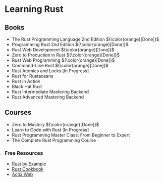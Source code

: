 # Learning Rust

## Books

- The Rust Programming Language 2nd Edition ${\color{orange}[Done]}$
- Programming Rust 2nd Edition ${\color{orange}[Done]}$
- Rust Web Development ${\color{orange}[Done]}$
- Zero to Production in Rust ${\color{orange}[Done]}$
- Rust Web Programming ${\color{orange}[Done]}$
- Command-Line Rust ${\color{orange}[Done]}$
- Rust Atomics and Locks [In Progress]
- Rust for Rustaceans
- Rust in Action
- Black Hat Rust
- Rust Intermediate Mastering Backend
- Rust Advanced Mastering Backend

## Courses

- Zero to Mastery ${\color{orange}[Done]}$
- Learn to Code with Rust [In Progress]
- Rust Programming Master Class: From Beginner to Expert
- The Complete Rust Programming Course

### Free Resources

- [Rust by Example](https://doc.rust-lang.org/rust-by-example/index.html)
- [Rust Cookbook](https://rust-lang-nursery.github.io/rust-cookbook/)
- [Actix Web](https://actix.rs/)
